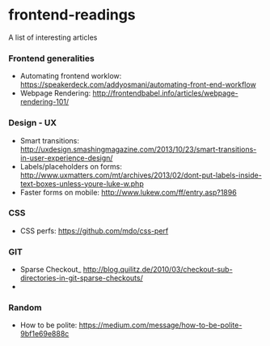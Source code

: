 frontend-readings
=================

A list of interesting articles


### Frontend generalities

- Automating frontend worklow: https://speakerdeck.com/addyosmani/automating-front-end-workflow
- Webpage Rendering: http://frontendbabel.info/articles/webpage-rendering-101/


### Design - UX

- Smart transitions: http://uxdesign.smashingmagazine.com/2013/10/23/smart-transitions-in-user-experience-design/
- Labels/placeholders on forms: http://www.uxmatters.com/mt/archives/2013/02/dont-put-labels-inside-text-boxes-unless-youre-luke-w.php
- Faster forms on mobile: http://www.lukew.com/ff/entry.asp?1896


### CSS

- CSS perfs: https://github.com/mdo/css-perf


### GIT
- Sparse Checkout_ http://blog.quilitz.de/2010/03/checkout-sub-directories-in-git-sparse-checkouts/
- 

### Random
- How to be polite: https://medium.com/message/how-to-be-polite-9bf1e69e888c
